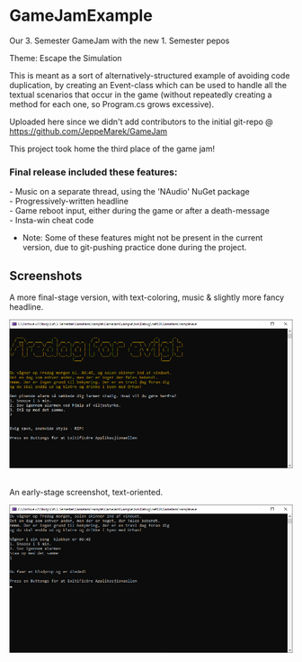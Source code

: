 # GameJamExample
Our 3. Semester GameJam with the new 1. Semester pepos

Theme:  Escape the Simulation

This is meant as a sort of alternatively-structured example of avoiding code duplication, by creating an Event-class which can be used to handle all the textual scenarios that occur in the game (without repeatedly creating a method for each one, so Program.cs grows excessive).

Uploaded here since we didn't add contributors to the initial git-repo @ https://github.com/JeppeMarek/GameJam

This project took home the third place of the game jam!

<h3>Final release included these features:</h3>
- Music on a separate thread, using the 'NAudio' NuGet package<br/>
- Progressively-written headline<br/>
- Game reboot input, either during the game or after a death-message<br/>
- Insta-win cheat code<br/>

* Note: Some of these features might not be present in the current version, due to git-pushing practice done during the project.

<h2>Screenshots</h2>
<p>A more final-stage version, with text-coloring, music & slightly more fancy headline.</p>
<img src="_Screenshots/FFE_Rev2q.png">

<br/>
<br/>

<p>An early-stage screenshot, text-oriented.</p>
<img src="_Screenshots/GJE Console Simple, Fast-Death Example.png">
